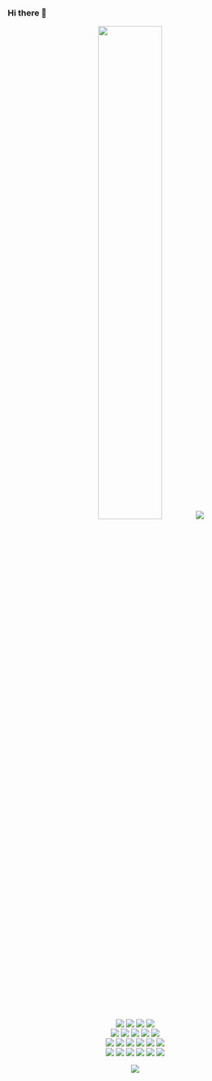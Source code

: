 ### Hi there 👋
<p>
  <p align="center">
    <img height="50%" width="auto" src ="https://github-readme-stats.vercel.app/api/top-langs/?username=Seven7Mick&layout=compact&hide_border=true&theme=darcula&bg_color=00000000&langs_count=6&hide=jupyter%20notebook,tex,css,php">
    <img src ="https://github-readme-streak-stats.herokuapp.com?user=Seven7Mick&theme=darcula&hide_border=true&background=FFFFFF00">
  </p>

  <p align="center">
    <img src="https://img.shields.io/badge/-Vue.js-42B883?style=flat-square&logo=Vue.js&logoColor=white"/>
    <img src="https://img.shields.io/badge/-Nuxt.js-00DC82?style=flat-square&logo=nuxtdotjs&logoColor=white"/>
    <img src="https://img.shields.io/badge/-React-61DAFB?style=flat-square&logo=react&logoColor=white"/>
    <img src="https://img.shields.io/badge/-Vite-646CFF?style=flat-square&logo=vite&logoColor=white"/>
    <br/>
    <img src="https://img.shields.io/badge/-TypeScript-3178C6?style=flat-square&logo=typescript&logoColor=white"/>
    <img src="https://img.shields.io/badge/-JavaScript-F7DF1E?style=flat-square&logo=javascript&logoColor=white"/>
    <img src="https://img.shields.io/badge/-HTML5-E34F26?style=flat-square&logo=HTML5&logoColor=white"/>
    <img src="https://img.shields.io/badge/-Sass-CC6699?style=flat-square&logo=sass&logoColor=white"/>
    <img src="https://img.shields.io/badge/-CSS3-1572B6?style=flat-square&logo=CSS3&logoColor=white"/>
    <br/>
    <img src="https://img.shields.io/badge/-Web3-F16822?style=flat-square&logo=web3dotjs&logoColor=white"/>
    <img src="https://img.shields.io/badge/-WalletConnect-3B99FC?style=flat-square&logo=walletconnect&logoColor=white"/>
    <img src="https://img.shields.io/badge/-Solidity-2C4F7C?style=flat-square&logo=solidity&logoColor=white"/>
    <img src="https://img.shields.io/badge/-Ethereum-3C3C3D?style=flat-square&logo=ethereum&logoColor=white"/>
    <img src="https://img.shields.io/badge/-BNB Chain-F0B90B?style=flat-square&logo=bnbchain&logoColor=white"/>
    <img src="https://img.shields.io/badge/-Polygon-7B3FE4?style=flat-square&logo=polygon&logoColor=white"/>
    <br/>
    <img src="https://img.shields.io/badge/-pnpm-F69220?style=flat-square&logo=pnpm&logoColor=white"/>
    <img src="https://img.shields.io/badge/-npm-CB3837?style=flat-square&logo=npm&logoColor=white"/>
    <img src="https://img.shields.io/badge/-Git-F44D27?style=flat-square&logo=Git&logoColor=white"/>
    <img src="https://img.shields.io/badge/-Github-181717?style=flat-square&logo=GitHub&logoColor=white"/>
    <img src="https://img.shields.io/badge/-GitLab-FC6D26?style=flat-square&logo=gitlab&logoColor=white"/>
    <img src="https://img.shields.io/badge/-Visual%20Studio%20Code-23A9F2?style=flat-square&logo=Visual%20Studio%20Code&logoColor=white"/>
  </p>

  <p align="center">
    <img alig src="https://github-profile-trophy.vercel.app/?username=Seven7Mick&theme=onedark&column=-1" />
  </p>

</p>
<!--
**Seven7Mick/Seven7Mick** is a ✨ _special_ ✨ repository because its `README.md` (this file) appears on your GitHub profile.

Here are some ideas to get you started:

- 🔭 I’m currently working on ...
- 🌱 I’m currently learning ...
- 👯 I’m looking to collaborate on ...
- 🤔 I’m looking for help with ...
- 💬 Ask me about ...
- 📫 How to reach me: ...
- 😄 Pronouns: ...
- ⚡ Fun fact: ...
-->
